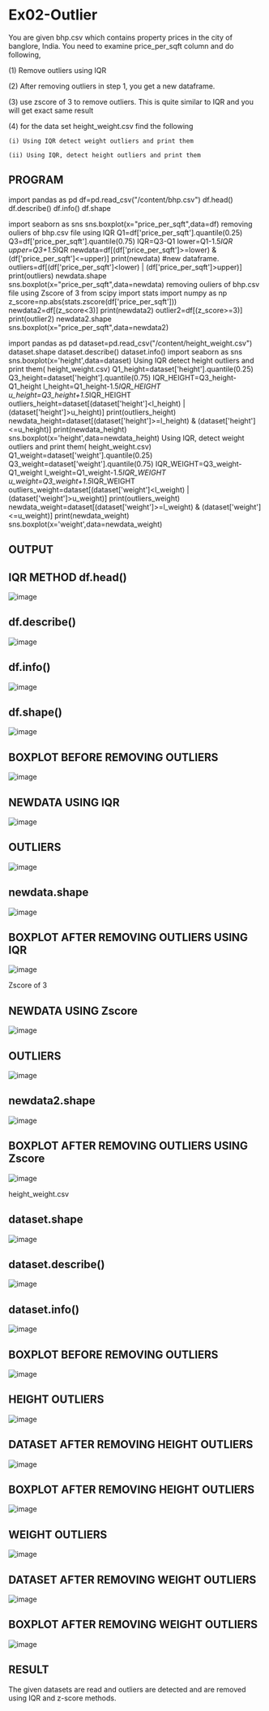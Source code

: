 # Ex02-Outlier

You are given bhp.csv which contains property prices in the city of banglore, India. You need to examine price_per_sqft column and do following,

(1) Remove outliers using IQR 

(2) After removing outliers in step 1, you get a new dataframe.

(3) use zscore of 3 to remove outliers. This is quite similar to IQR and you will get exact same result

(4) for the data set height_weight.csv find the following

    (i) Using IQR detect weight outliers and print them

    (ii) Using IQR, detect height outliers and print them
## PROGRAM

import pandas as pd
df=pd.read_csv("/content/bhp.csv")
df.head()
df.describe()
df.info()
df.shape

import seaborn as sns
sns.boxplot(x="price_per_sqft",data=df)
removing ouliers of bhp.csv file using IQR
Q1=df['price_per_sqft'].quantile(0.25)
Q3=df['price_per_sqft'].quantile(0.75)
IQR=Q3-Q1
lower=Q1-1.5*IQR
upper=Q3+1.5*IQR
newdata=df[(df['price_per_sqft']>=lower) & (df['price_per_sqft']<=upper)] 
print(newdata)   #new dataframe.
outliers=df[(df['price_per_sqft']<lower) | (df['price_per_sqft']>upper)]
print(outliers)
newdata.shape
sns.boxplot(x="price_per_sqft",data=newdata)
removing ouliers of bhp.csv file using Zscore of 3
from scipy import stats
import numpy as np
z_score=np.abs(stats.zscore(df['price_per_sqft']))
newdata2=df[(z_score<3)]
print(newdata2)
outlier2=df[(z_score>=3)]
print(outlier2)
newdata2.shape
sns.boxplot(x="price_per_sqft",data=newdata2)

import pandas as pd
dataset=pd.read_csv("/content/height_weight.csv")
dataset.shape
dataset.describe()
dataset.info()
import seaborn as sns
sns.boxplot(x='height',data=dataset)
Using IQR detect height outliers and print them( height_weight.csv)
Q1_height=dataset['height'].quantile(0.25)
Q3_height=dataset['height'].quantile(0.75)
IQR_HEIGHT=Q3_height-Q1_height
l_height=Q1_height-1.5*IQR_HEIGHT
u_height=Q3_height+1.5*IQR_HEIGHT
outliers_height=dataset[(dataset['height']<l_height) | (dataset['height']>u_height)]
print(outliers_height)
newdata_height=dataset[(dataset['height']>=l_height) & (dataset['height']<=u_height)]
print(newdata_height)
sns.boxplot(x='height',data=newdata_height)
Using IQR, detect weight outliers and print them( height_weight.csv)
Q1_weight=dataset['weight'].quantile(0.25)
Q3_weight=dataset['weight'].quantile(0.75)
IQR_WEIGHT=Q3_weight-Q1_weight
l_weight=Q1_weight-1.5*IQR_WEIGHT
u_weight=Q3_weight+1.5*IQR_WEIGHT
outliers_weight=dataset[(dataset['weight']<l_weight) | (dataset['weight']>u_weight)]
print(outliers_weight)
newdata_weight=dataset[(dataset['weight']>=l_weight) & (dataset['weight']<=u_weight)]
print(newdata_weight)
sns.boxplot(x='weight',data=newdata_weight)



## OUTPUT

## IQR METHOD df.head() 

![image](https://user-images.githubusercontent.com/103020162/227719451-1e5d8122-3d9d-4428-9519-cb59c611f710.png)

## df.describe()

![image](https://user-images.githubusercontent.com/103020162/227719469-2df69e1b-a18f-41c6-93eb-c290e52ea39f.png)

## df.info()

![image](https://user-images.githubusercontent.com/103020162/227719537-959086fe-89a7-42bd-b1d4-9f6f2cfbecaa.png)

## df.shape()

![image](https://user-images.githubusercontent.com/103020162/227719549-0413c312-bbca-4b7d-93a7-ec26739eb100.png)

## BOXPLOT BEFORE REMOVING OUTLIERS

![image](https://user-images.githubusercontent.com/103020162/227719578-ff0f2717-93fb-47ab-86b1-1ce1352a1fe9.png)

## NEWDATA USING IQR

![image](https://user-images.githubusercontent.com/103020162/227719673-191d7fda-8885-406a-a8e3-9200d2b88812.png)

## OUTLIERS

![image](https://user-images.githubusercontent.com/103020162/227719696-2f39501e-5478-4e1e-91f2-2829c05933a9.png)

## newdata.shape

![image](https://user-images.githubusercontent.com/103020162/227719717-675b9d6b-4dc1-4ef0-b3f4-53433a4a6300.png)


## BOXPLOT AFTER REMOVING OUTLIERS USING IQR

![image](https://user-images.githubusercontent.com/103020162/227719757-a7b211ac-bc4c-464c-b0af-7269cb14c09f.png)

Zscore of 3
## NEWDATA USING Zscore

![image](https://user-images.githubusercontent.com/103020162/227719821-d6706c79-6cb0-4cd2-a3a4-aa67842f5a92.png)

## OUTLIERS

![image](https://user-images.githubusercontent.com/103020162/227719847-04f83883-bb05-4407-b70f-ed22bd9a136a.png)

## newdata2.shape

![image](https://user-images.githubusercontent.com/103020162/227719882-94514d64-544f-4c59-abcc-dc3e1deb26ea.png)

## BOXPLOT AFTER REMOVING OUTLIERS USING Zscore

![image](https://user-images.githubusercontent.com/103020162/227719968-495c4bd5-08ed-4c1e-b10a-d4a4d13e7cc2.png)

height_weight.csv

## dataset.shape

![image](https://user-images.githubusercontent.com/103020162/227720066-14af8e82-6444-426b-a75e-15906b71ea74.png)

## dataset.describe()

![image](https://user-images.githubusercontent.com/103020162/227720099-14c0d89b-7c63-445a-8ec9-f6c84434e163.png)

## dataset.info()

![image](https://user-images.githubusercontent.com/103020162/227720120-f2f5b9aa-8d75-4b49-ae71-2a3441d1f5dd.png)

## BOXPLOT BEFORE REMOVING OUTLIERS

![image](https://user-images.githubusercontent.com/103020162/227720144-8580673d-7335-492a-9370-20017683eaf8.png)

## HEIGHT OUTLIERS

![image](https://user-images.githubusercontent.com/103020162/227720177-b8a60264-cb40-49e4-9c7d-de7d0d81e7eb.png)

## DATASET AFTER REMOVING HEIGHT OUTLIERS

![image](https://user-images.githubusercontent.com/103020162/227720204-acbd9f6e-bfc6-4ff7-9e0c-e454cf029347.png)

## BOXPLOT AFTER REMOVING HEIGHT OUTLIERS

![image](https://user-images.githubusercontent.com/103020162/227720233-9f63bb57-05fb-44ff-a9da-81250fa24af4.png)

## WEIGHT OUTLIERS

![image](https://user-images.githubusercontent.com/103020162/227720325-b05f7a97-53a3-4d1f-8386-56c7cb6ff4e3.png)

## DATASET AFTER REMOVING WEIGHT OUTLIERS

![image](https://user-images.githubusercontent.com/103020162/227720376-941f5bd1-2e22-4cdd-aa1d-6ea814e21dfb.png)

## BOXPLOT AFTER REMOVING WEIGHT OUTLIERS

![image](https://user-images.githubusercontent.com/103020162/227720395-3ff7899a-5bf2-4be7-a7fd-29ccd41fcbf7.png)


## RESULT

The given datasets are read and outliers are detected and are removed using IQR and z-score methods.
